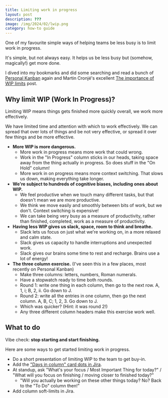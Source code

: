 ```yaml
---
title: Limiting work in progress
layout: post
description: ???
image: /img/2024/02/lwip.png
category: how-to guide
---
```


One of my favourite simple ways of helping teams be less busy is to limit work in progress.

It's simple, but not always easy. It helps us be less busy but (somehow, magically!) get more done.

I dived into my bookmarks and did some searching and read a bunch of [Personal Kanban](https://www.personalkanban.com/) again and Martin Cronjé's excellent	[The importance of WIP limits](https://www.martincronje.com/wip-limits-and-flow/) post.

## Why limit WIP (Work In Progress)?

Limiting WIP means things gets finished more quickly overall, we work more effectively.

We have limited time and attention with which to work effectively. We can spread that over lots of things and be not very effective, or spread it over few things and be more effective.

- **More WIP is more dangerous.**
	- More work in progress means more work that could wrong.
	- Work in the "In Progress" column sticks in our heads, taking space away from the thing actually in progress. So does stuff in the "On Hold" column!
	- More work in on progress means more context switching. That slows us down, making everything take longer.
- **We're subject to hundreds of cognitive biases, including ones about WIP.**
	- We feel productive when we touch many different tasks, but that doesn't mean we are more productive.
	- We think we move easily and smoothly between bits of work, but we don't. Context switching is expensive!
	- We can take being very busy as a measure of productivity, rather than finished, completed, work as a measure of productivity.
- **Having less WIP gives us slack, space, room to think and breathe.**
	- Slack lets us focus on just what we're working on, in a more relaxed and calm state.
	- Slack gives us capacity to handle interruptions and unexpected work.
	- Slack gives our brains some time to rest and recharge. Brains use a lot of energy!
- **The three column exercise.** (I've seen this in a few places, most recently on Personal Kanban)
	- Make three columns: letters, numbers, Roman numerals.
	- Have a stopwatch ready to time both rounds.
	- Round 1: write one thing in each column, then go to the next row. A, 1, i; B, 2, ii. Go down to J.
	- Round 2: write all the entries in one column, then go the next column. A, B, C;  1, 2, 3. Go down to J.
	- Which was quicker? (Hint: it was round 2!)
	- Any three different column headers make this exercise work well.

## What to do

Vibe check: **stop starting and start finishing.**

Here are some ways to get started limiting work in progress.

- Do a short presentation of limiting WIP to the team to get buy-in.
- Add the ["Days in column" card dots in Jira](https://confluence.atlassian.com/jirasoftwareserver/customizing-cards-938845307.html).
- At standup, ask "What's your focus / Most Important Thing for today?" / "What will you focus on finishing / moving closer to finished today?"
	- "Will you actually be working on these other things today? No? Back to the "To Do" column then!"
- Add column soft-limits in Jira.